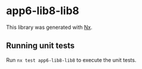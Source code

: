 # app6-lib8-lib8

This library was generated with [Nx](https://nx.dev).

## Running unit tests

Run `nx test app6-lib8-lib8` to execute the unit tests.
